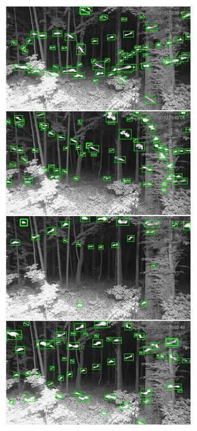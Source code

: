 ![20200630-223538-230543](in/20200630/20200630-223538-230543_0_.jpg)
![20200630-230548-233553](in/20200630/20200630-230548-233553_0_.jpg)
![20200630-233558-000003](in/20200630/20200630-233558-000003_0_.jpg)
![20200701-000008-003013](in/20200701/20200701-000008-003013_0_.jpg)
